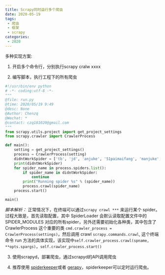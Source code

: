 ```yaml
---
title: Scrapy同时运行多个爬虫
date: 2020-05-19
tags:
 - 爬虫
 - 框架
 - scrapy
categories:
 - 2020
---
```



多种实现方案:

1. 开启多个命令行，分别执行scrapy cralw xxxx

2. 编写脚本，执行工程下的所有爬虫
``` py
#!/usr/bin/env python
# -*- coding:utf-8 -*-
"""
@file: run.py
@time: 2020/05/19 9:49
@desc: None
@Author: Chenzq
@Wechat: *
@contact: czq181020@gmail.com
"""
from scrapy.utils.project import get_project_settings
from scrapy.crawler import CrawlerProcess

def main():
    setting = get_project_settings()
    process = CrawlerProcess(setting)
    didntWorkSpider = ['tb', 'jd', 'anjuke', '51paimaifang', 'manjuke', 'upd_status']
    print(didntWorkSpider)
    for spider_name in process.spiders.list():
        if spider_name in didntWorkSpider:
            continue
        print("Running spider %s" % (spider_name))
        process.crawl(spider_name)
    process.start()

main()
```

*脚本解析：* 正常情况下，在终端可以通过`scrapy crawl ***` 来运行某个 spider。
过程大致是，首先读取配置，其中 SpiderLoader 会默认读取配置文件中的 SPIDER_MODULES 对应的所有spider，另外还需要初始化各种类，其中包含了 CrawlerProcess 这个重要的类 `cmd.crawler_process = CrawlerProcess(settings)`，然后调用 crawl `scrapy.commands.crawl`, 这个终端命令 run 方法的具体实现，该实现中`self.crawler_process.crawl(spname, **opts.spargs)`，`self.crawler_process.start()`

3. 使用scrapyd，部署爬虫，通过scrapyd的API调用爬虫

4. 推荐使用 [spiderkeeper](https://github.com/DormyMo/SpiderKeeper)或者 [gerapy](https://github.com/Gerapy/Gerapy)，spiderkeeper可以定时运行爬虫。